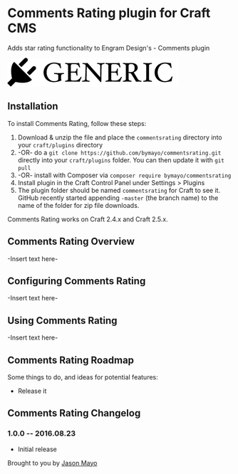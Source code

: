 # Comments Rating plugin for Craft CMS

Adds star rating functionality to Engram Design&#39;s -  Comments plugin

![Screenshot](resources/screenshots/plugin_logo.png)

## Installation

To install Comments Rating, follow these steps:

1. Download & unzip the file and place the `commentsrating` directory into your `craft/plugins` directory
2.  -OR- do a `git clone https://github.com/bymayo/commentsrating.git` directly into your `craft/plugins` folder.  You can then update it with `git pull`
3.  -OR- install with Composer via `composer require bymayo/commentsrating`
4. Install plugin in the Craft Control Panel under Settings > Plugins
5. The plugin folder should be named `commentsrating` for Craft to see it.  GitHub recently started appending `-master` (the branch name) to the name of the folder for zip file downloads.

Comments Rating works on Craft 2.4.x and Craft 2.5.x.

## Comments Rating Overview

-Insert text here-

## Configuring Comments Rating

-Insert text here-

## Using Comments Rating

-Insert text here-

## Comments Rating Roadmap

Some things to do, and ideas for potential features:

* Release it

## Comments Rating Changelog

### 1.0.0 -- 2016.08.23

* Initial release

Brought to you by [Jason Mayo](bymayo.co.uk)

